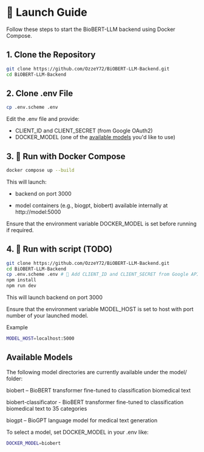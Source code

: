 # 🚀 Launch Guide

Follow these steps to start the BioBERT-LLM backend using Docker Compose.

## 1. Clone the Repository

```bash
git clone https://github.com/OzzeY72/BiOBERT-LLM-Backend.git
cd BiOBERT-LLM-Backend
```

## 2. Clone .env File
```bash
cp .env.scheme .env
```
Edit the .env file and provide:
- CLIENT_ID and CLIENT_SECRET (from Google OAuth2)
- DOCKER_MODEL (one of the [available models](#available-models) you'd like to use)

## 3. 🐳 Run with Docker Compose
```bash
docker compose up --build
```
This will launch:

- backend on port 3000

- model containers (e.g., biogpt, biobert) available internally at http://model:5000

Ensure that the environment variable DOCKER_MODEL is set before running if required.

## 4. 🚀 Run with script (TODO)
```bash 
git clone https://github.com/OzzeY72/BiOBERT-LLM-Backend.git 
cd BiOBERT-LLM-Backend 
cp .env.scheme .env # 🔑 Add CLIENT_ID and CLIENT_SECRET from Google API Console before launch 
npm install
npm run dev
```
This will launch backend on port 3000

Ensure that the environment variable MODEL_HOST is set to host with port number of your launched model.

Example 
```bash
MODEL_HOST=localhost:5000
```

## Available Models
The following model directories are currently available under the model/ folder:

biobert – BioBERT transformer fine-tuned to classification biomedical text

biobert-classificator - BioBERT transformer fine-tuned to classification biomedical text to 35 categories

biogpt – BioGPT language model for medical text generation

To select a model, set DOCKER_MODEL in your .env like:
```bash
DOCKER_MODEL=biobert
```